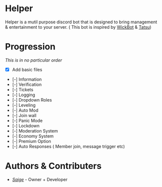 # Helper

Helper is a mutil purpose discord bot that is designed to bring management & entertainment to your server. ( This bot is inspired by [WickBot](https://wickbot.com/) & [Tatsu](https://tastu.gg))

#  Progression

*This is in no particular order*

- [x] Add basic files
- [-] Information
- [-] Verification
- [-] Tickets
- [-] Logging
- [-] Dropdown Roles
- [-] Leveling
- [-] Auto Mod
- [-] Join wall
- [-] Panic Mode
- [-] Lockdown
- [-] Moderation System
- [-] Economy System
- [-] Premium Option
- [-] Auto Responses ( Member join, message trigger etc)


# Authors & Contributers

 - *[Saige](https://github.com/Saigeie)* - Owner + Developer
